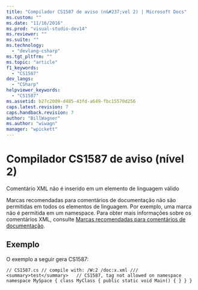 ```yaml
---
title: "Compilador CS1587 de aviso (n&#237;vel 2) | Microsoft Docs"
ms.custom: ""
ms.date: "11/16/2016"
ms.prod: "visual-studio-dev14"
ms.reviewer: ""
ms.suite: ""
ms.technology: 
  - "devlang-csharp"
ms.tgt_pltfrm: ""
ms.topic: "article"
f1_keywords: 
  - "CS1587"
dev_langs: 
  - "CSharp"
helpviewer_keywords: 
  - "CS1587"
ms.assetid: b27c2009-d485-43fd-a649-fbc15570d256
caps.latest.revision: 7
caps.handback.revision: 7
author: "BillWagner"
ms.author: "wiwagn"
manager: "wpickett"
---
```

# Compilador CS1587 de aviso (n&#237;vel 2)
Comentário XML não é inserido em um elemento de linguagem válido  
  
 Marcas recomendadas para comentários de documentação não são permitidas em todos os elementos de linguagem. Por exemplo, uma marca não é permitida em um namespace. Para obter mais informações sobre os comentários XML, consulte [Marcas recomendadas para comentários de documentação](../../csharp/programming-guide/xmldoc/recommended-tags-for-documentation-comments.md).  
  
## Exemplo  
 O exemplo a seguir gera CS1587:  
  
```  
// CS1587.cs // compile with: /W:2 /doc:x.xml /// <summary>test</summary>   // CS1587, tag not allowed on namespace namespace MySpace { class MyClass { public static void Main() { } } }  
```